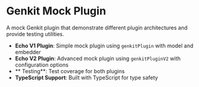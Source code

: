 # Genkit Mock Plugin

A mock Genkit plugin that demonstrate different plugin architectures and provide testing utilities.

- **Echo V1 Plugin**: Simple mock plugin using `genkitPlugin` with model and embedder
- **Echo V2 Plugin**: Advanced mock plugin using `genkitPluginV2` with configuration options
- ** Testing**: Test coverage for both plugins
- **TypeScript Support**: Built with TypeScript for type safety

